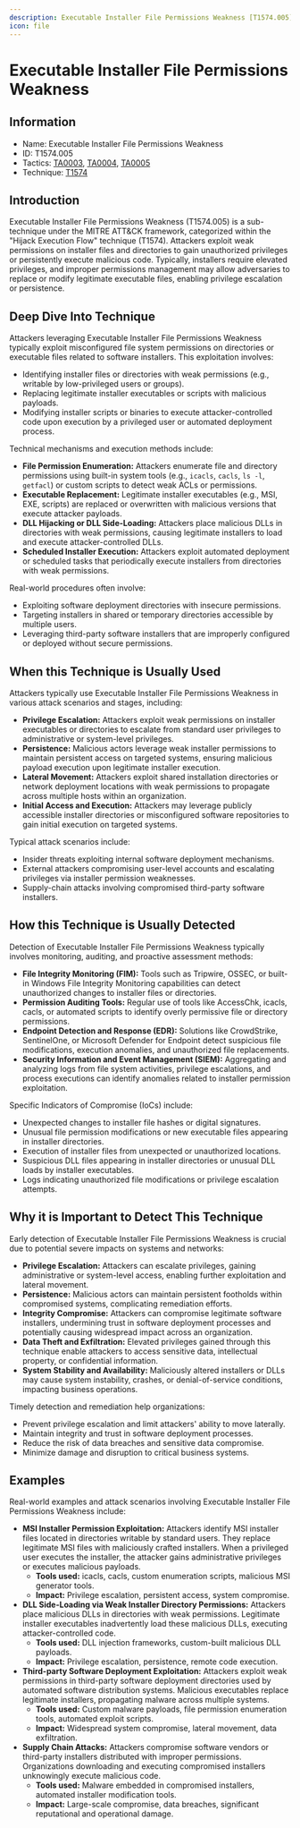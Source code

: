 ```yaml
---
description: Executable Installer File Permissions Weakness [T1574.005]
icon: file
---
```


# Executable Installer File Permissions Weakness

## Information

* Name: Executable Installer File Permissions Weakness
* ID: T1574.005
* Tactics: [TA0003](../), [TA0004](../../ta0004/), [TA0005](../../ta0005/)
* Technique: [T1574](./)

## Introduction

Executable Installer File Permissions Weakness (T1574.005) is a sub-technique under the MITRE ATT\&CK framework, categorized within the "Hijack Execution Flow" technique (T1574). Attackers exploit weak permissions on installer files and directories to gain unauthorized privileges or persistently execute malicious code. Typically, installers require elevated privileges, and improper permissions management may allow adversaries to replace or modify legitimate executable files, enabling privilege escalation or persistence.

## Deep Dive Into Technique

Attackers leveraging Executable Installer File Permissions Weakness typically exploit misconfigured file system permissions on directories or executable files related to software installers. This exploitation involves:

* Identifying installer files or directories with weak permissions (e.g., writable by low-privileged users or groups).
* Replacing legitimate installer executables or scripts with malicious payloads.
* Modifying installer scripts or binaries to execute attacker-controlled code upon execution by a privileged user or automated deployment process.

Technical mechanisms and execution methods include:

* **File Permission Enumeration:** Attackers enumerate file and directory permissions using built-in system tools (e.g., `icacls`, `cacls`, `ls -l`, `getfacl`) or custom scripts to detect weak ACLs or permissions.
* **Executable Replacement:** Legitimate installer executables (e.g., MSI, EXE, scripts) are replaced or overwritten with malicious versions that execute attacker payloads.
* **DLL Hijacking or DLL Side-Loading:** Attackers place malicious DLLs in directories with weak permissions, causing legitimate installers to load and execute attacker-controlled DLLs.
* **Scheduled Installer Execution:** Attackers exploit automated deployment or scheduled tasks that periodically execute installers from directories with weak permissions.

Real-world procedures often involve:

* Exploiting software deployment directories with insecure permissions.
* Targeting installers in shared or temporary directories accessible by multiple users.
* Leveraging third-party software installers that are improperly configured or deployed without secure permissions.

## When this Technique is Usually Used

Attackers typically use Executable Installer File Permissions Weakness in various attack scenarios and stages, including:

* **Privilege Escalation:** Attackers exploit weak permissions on installer executables or directories to escalate from standard user privileges to administrative or system-level privileges.
* **Persistence:** Malicious actors leverage weak installer permissions to maintain persistent access on targeted systems, ensuring malicious payload execution upon legitimate installer execution.
* **Lateral Movement:** Attackers exploit shared installation directories or network deployment locations with weak permissions to propagate across multiple hosts within an organization.
* **Initial Access and Execution:** Attackers may leverage publicly accessible installer directories or misconfigured software repositories to gain initial execution on targeted systems.

Typical attack scenarios include:

* Insider threats exploiting internal software deployment mechanisms.
* External attackers compromising user-level accounts and escalating privileges via installer permission weaknesses.
* Supply-chain attacks involving compromised third-party software installers.

## How this Technique is Usually Detected

Detection of Executable Installer File Permissions Weakness typically involves monitoring, auditing, and proactive assessment methods:

* **File Integrity Monitoring (FIM):** Tools such as Tripwire, OSSEC, or built-in Windows File Integrity Monitoring capabilities can detect unauthorized changes to installer files or directories.
* **Permission Auditing Tools:** Regular use of tools like AccessChk, icacls, cacls, or automated scripts to identify overly permissive file or directory permissions.
* **Endpoint Detection and Response (EDR):** Solutions like CrowdStrike, SentinelOne, or Microsoft Defender for Endpoint detect suspicious file modifications, execution anomalies, and unauthorized file replacements.
* **Security Information and Event Management (SIEM):** Aggregating and analyzing logs from file system activities, privilege escalations, and process executions can identify anomalies related to installer permission exploitation.

Specific Indicators of Compromise (IoCs) include:

* Unexpected changes to installer file hashes or digital signatures.
* Unusual file permission modifications or new executable files appearing in installer directories.
* Execution of installer files from unexpected or unauthorized locations.
* Suspicious DLL files appearing in installer directories or unusual DLL loads by installer executables.
* Logs indicating unauthorized file modifications or privilege escalation attempts.

## Why it is Important to Detect This Technique

Early detection of Executable Installer File Permissions Weakness is crucial due to potential severe impacts on systems and networks:

* **Privilege Escalation:** Attackers can escalate privileges, gaining administrative or system-level access, enabling further exploitation and lateral movement.
* **Persistence:** Malicious actors can maintain persistent footholds within compromised systems, complicating remediation efforts.
* **Integrity Compromise:** Attackers can compromise legitimate software installers, undermining trust in software deployment processes and potentially causing widespread impact across an organization.
* **Data Theft and Exfiltration:** Elevated privileges gained through this technique enable attackers to access sensitive data, intellectual property, or confidential information.
* **System Stability and Availability:** Maliciously altered installers or DLLs may cause system instability, crashes, or denial-of-service conditions, impacting business operations.

Timely detection and remediation help organizations:

* Prevent privilege escalation and limit attackers' ability to move laterally.
* Maintain integrity and trust in software deployment processes.
* Reduce the risk of data breaches and sensitive data compromise.
* Minimize damage and disruption to critical business systems.

## Examples

Real-world examples and attack scenarios involving Executable Installer File Permissions Weakness include:

* **MSI Installer Permission Exploitation:** Attackers identify MSI installer files located in directories writable by standard users. They replace legitimate MSI files with maliciously crafted installers. When a privileged user executes the installer, the attacker gains administrative privileges or executes malicious payloads.
  * **Tools used:** icacls, cacls, custom enumeration scripts, malicious MSI generator tools.
  * **Impact:** Privilege escalation, persistent access, system compromise.
* **DLL Side-Loading via Weak Installer Directory Permissions:** Attackers place malicious DLLs in directories with weak permissions. Legitimate installer executables inadvertently load these malicious DLLs, executing attacker-controlled code.
  * **Tools used:** DLL injection frameworks, custom-built malicious DLL payloads.
  * **Impact:** Privilege escalation, persistence, remote code execution.
* **Third-party Software Deployment Exploitation:** Attackers exploit weak permissions in third-party software deployment directories used by automated software distribution systems. Malicious executables replace legitimate installers, propagating malware across multiple systems.
  * **Tools used:** Custom malware payloads, file permission enumeration tools, automated exploit scripts.
  * **Impact:** Widespread system compromise, lateral movement, data exfiltration.
* **Supply Chain Attacks:** Attackers compromise software vendors or third-party installers distributed with improper permissions. Organizations downloading and executing compromised installers unknowingly execute malicious code.
  * **Tools used:** Malware embedded in compromised installers, automated installer modification tools.
  * **Impact:** Large-scale compromise, data breaches, significant reputational and operational damage.
